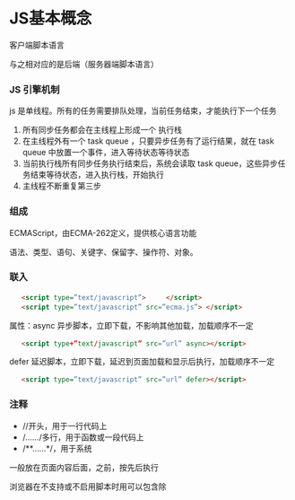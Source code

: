 # JS基本概念

客户端脚本语言

与之相对应的是后端（服务器端脚本语言）

### JS 引擎机制

js 是单线程。所有的任务需要排队处理，当前任务结束，才能执行下一个任务

1. 所有同步任务都会在主线程上形成一个 执行栈
2. 在主线程外有一个 task queue ，只要异步任务有了运行结果，就在 task queue 中放置一个事件，进入等待状态等待状态
3. 当前执行栈所有同步任务执行结束后，系统会读取 task queue，这些异步任务结束等待状态，进入执行栈，开始执行
4. 主线程不断重复第三步

### 组成

ECMAScript，由ECMA-262定义，提供核心语言功能

语法、类型、语句、关键字、保留字、操作符、对象。

### 联入

```html
   <script type=”text/javascript”>     </script>
   <script type=”text/javascript” src=”ecma.js”> </script>
```

属性：async 异步脚本，立即下载，不影响其他加载，加载顺序不一定

```html
   <script type+”text/javascript” src=”url” async></script>
```

defer 延迟脚本，立即下载，延迟到页面加载和显示后执行，加载顺序不一定

```html
   <script type=”text/javascript” src=”url” defer></script>
```

### 注释

- //开头，用于一行代码上
- /*……*/多行，用于函数或一段代码上
- /**……*/，用于系统

一般放在页面内容后面，</body>之前，按先后执行

浏览器在不支持或不启用脚本时用<noscript></noscript>可以包含除<script>的所有HTML元素

### 兼容XHTML

```js
   <script type=”text/javascript”>
    //<![CDATA[
    …]
    //]]>
  </script>
```

### 兼容老版本浏览器

```html
<script>
	<!-- js 代码 -->
</script>
```

防止老版本浏览器把JavaScript源代码当作页面内容显示出来

## 语法

代码块用“{ }“包裹，代码用” ；“分割

\+ - * / 前后加空格

使用代码块 

```js
    if （test） {
    test = false;
    }
```

### 标识符

指开发人员为变量、属性、函数、参数取的名字。

第一个字符是：字母，下划线 _，美元字符 $。 后面可以有数字 一般采取驼峰式

不能用：关键字、保留字、true、false、null

1. 关键字

   |            |      |         |          |           |         |        |
   | ---------- | ---- | ------- | -------- | --------- | ------- | ------ |
   | break      | case | catch   | continue | debugger* | default | delete |
   | do         | else | finally | for      | function  | if      | in     |
   | instanceof | new  | return  | switch   | this      | throw   | try    |
   | trpeof     | var  | void    | while    | with      |         |        |

2. 保留字

   |          |           |         |             |         |           |            |        |
   | -------- | --------- | ------- | ----------- | ------- | --------- | ---------- | ------ |
   | abstract | boolean   | byte    | char        | class   | const     | debugger   | double |
   | enum     | export    | extends | final       | float   | goto      | implements | import |
   | int      | interface | long    | native      | package | private   | protected  | public |
   | short    | static    | super   | synchroized | throws  | transient | volatile   |        |


### 严格模式

“use strict” 切换为严格模式

```js
    function doSomething() {
    “us strict”;
    //函数体
    }
```

### 语法错误

解析错误，代码块无法加载

```js
   var a=19;
    document.write(a);
```

逻辑错误，错误代码后的内容不显示，不影响其他代码块，ps:不影响其他script标签里的内容。其他script标签内容可以引用错误代码后的内容

## 输出消息的五种方法

模态对话框：在用户单击“OK”按钮之前，页面上是不能进行其他任何操作的

- **window.alert()** 弹出对话框
- **confirm()** 弹出带取消对话框，用于if
- **prompt()** 接受用户信息
- **console.log()** 在网页中控台输出消息
- **document.write()** 在页面输出消息，可输入HTML标签

## 作用域

JavaScript（es6前）中的作用域有两种：

- 全局作用域

  - 作用于所有代码执行的环境(整个 script 标签内部)或者一个独立的 js 文件。

  - 严格模式需要在函数外声明函数

    将var去除即为全局变量，有意忽略 var 操作符，会因为变量不会马上有定义导致不必要的混乱。未声明在严格模式中会抛出 ReferenceErroror 错误

    ```js
        var text = "1";   // 全局变量
    	function test() {
            message = "hi"; // 全局变量
        }
        Test ();
    ```

- 局部作用域（函数作用域）

  - 在函数内定义的变量属于该函数中的局部变量。函数退出后就会被销毁，节省内存空间

    形参实际上是局部变量

    ```js
        function test() {
            var message = "hi"; // 局部变量
        }
        Test ();  
    ```

作用域链：在内部函数可以访问外部函数变量的这种机制，用链式查找决定哪些数据能被内部函数访问

采取就近原则的方式来查找变量最终的值。

<img src="../image/作用域链.png" alt="作用域链">

## 预解析

- 预解析：在当前作用域下, JS 代码执行之前，浏览器会默认把带有 var 和 function 声明的变量在内存中
  进行提前声明或者定义。
- 代码执行： 从上到下执行JS语句。

变量提升： _变量的声明会被提升到当前作用域的最上面，变量的赋值不会提升。_

```js
console.log(num); // 结果是 undefined
var num = 10; 

// 等同于
var num;
consoloe.log(num);
num = 10;
```

函数提升：_函数的声明会被提升到当前作用域的最上面，但是不会调用函数。_

```js
fn();
function fn() {
console.log('打印');
}

// 等同于
function fn() {
console.log('打印');
}
fn();
```

特殊情况：

1. 变量，函数同名，函数优先级高，覆盖变量
2. 同名变量，第一个生效
3. 同名函数，后面覆盖前面

## 变量(保存一个值)

变量是程序在内存中申请一块空间，用来存放数据的。

可以看作一种被命名的分类容器，类似于酒店的房间

变量名区分大小写，一般只使用字母、数字、美元符号（$）和下画线。

### var 操作符

```
声明： `var mess`在 环境/上下文 中指定一个变量的名字。有var和变量名

初始化： `var mess=1,found=2,age=3;`给一个声明后尚未初始化的变量一个有意义的初始值,多个变量用“ ，“隔开。有var,变量名和值

赋值： `mess=1;mess=2;`销毁一个变量原来的值，并赋予一个新值，相当于改变了一个变量的状态。有变量名和值
```

注意：应注意区分初始化和赋值，在初始化之前不应该允许对变量进行赋值操作,变量初始化之后不建议改变数据类型

定义多个变量，用逗号隔开

```js
    var message = “hi”,
        found = false,
        age = 29;
```

### 特殊情况

| 情况                       | 说明           | 结果      |
| -------------------------- | -------------- | --------- |
| var are; console.log(are); | 不赋值         | undefined |
| console.log(are);          | 不声明，不赋值 | 报错      |
| are = 10; console.log(are) | 不声明         | 10        |

定义多个变量，用逗号隔开

```js
    var message = “hi”,
        found = false,
        age = 29;
```

## 数据类型

JavaScript 是一种弱类型或者说动态语言。这意味着不用提前声明变量的类型，在程序运行过程中，类型会
被自动确定 

### 简单数据类型

在 __stack（栈）__内存中开辟一个空间存放变量值，名字就叫变量名。改变变量值是新开辟一个空间存放值，名字也指向它。原空间的值是不可变的

| 简单数据类型 | 说明                                                 | 默认值    |
| ------------ | ---------------------------------------------------- | --------- |
| undefined    | 变量未初始化：`var x;`，或者接受的函数没有明确返回值 | undefined |
| null         | 值为空：`var x=null;`                                | null      |
| boolean      | 布尔值类型：ture、false，等价于 0 和 1               | false     |
| number       | 数字型：包括整数和浮点数                             | 0         |
| string       | 字符串                                               | ""        |

null  值为空。

如果变量用于保存对象，将变量初始化为null，明确的让该变量保存null值

#### boolean

```js
var x=true   var x=false
```

boolean()  转布尔值

| 数据类型  | 结果为 ture             | 结果为 false |
| --------- | ----------------------- | ------------ |
| boolean   | ture                    | false        |
| string    | 非空字符串              | 空字符串     |
| number    | 任何非0数值，包括无穷大 | 0和NaN       |
| Object    | 任何对象                | null         |
| undefined | N/A（不适用）           | undefined    |

#### number

浮点数：最高精确小数点后17位，（注意：不要测试特定的浮点数值`0.1+0.2 == 0.3`）

```js
var x=2
```

进制： 十进制，八进制（前面加0，严格模式下无效），十六进制（前面加0x）

科学记数法：3.125e5 = 312500 0.000003=3e-6

- 最大值和最小值

  ```
  conlose.log(Number.MAN_VALUE); // 1.7976931348623157e+308
  console.log(Number.MIN_VALUE); // 5e-324
  ```

- 无穷大：Infinity

- 非数值：NaN ，（不等于任何值），`IsNaN() `判断是不是非数值

#### string

```js
var x="2";
x=x+”4”         //输出”24”
```

转义字符

| 代码 | \ '    | \ "    | \ &  | \\   | \n     | \r     | \t     | \b     | \f     |
| ---- | ------ | ------ | ---- | ---- | ------ | ------ | ------ | ------ | ------ |
| 输出 | 单引号 | 双引号 | 和号 | 斜杠 | 换行符 | 回车符 | 制表符 | 退格符 | 换页符 |

#### 类型转换

##### string

1. .toString()

   后面可以写基数，不支持null和undefined

   ```js
   var num = 1;
   alert(num.toString(10));
   ```

2. String()

   几乎所有值都可以 ,有toString()方法，调用该方法, Null返回”null”,undefined返回”undefined”

   ```js
   var num = 1;
   alert(String(num));
   ```

3. "+" 拼接字符串

   ```js
   var num = 1;
   alert(num + "");
   ```

##### numer

1. Number()

   | undefined | null | boolean,ture and false | number | string                                                       | 对象                                                 |
   | --------- | ---- | ---------------------- | ------ | ------------------------------------------------------------ | ---------------------------------------------------- |
   | NaN       | 0    | 1 and 0                | 不变   | 纯数字转化为数值，16进制转化为10进制，（保留符号-+及小数，忽略前导0） 。包含其他字符，转化为NaN 。空字符串转化为0 | 调用valueOf()方法，如果结果是NaN，调用toString()方法 |

2. ParseInt() （重点）

   处理整数字符串，不识别空字符串

   从第一个字符开始到第一个非数字字符结束，（认识符号，不认识小数，认识整数格式（各种进制）） 。空字符串和第一个字符非数字的字符串返回NaN

   ```js
   var str = "0x329382";
   alert(parseint(str, 16));  // 后一个参数为转换基数（进制）
   ```

3. ParseFloat()（重点）

   和parseInt()类似，区别：1 识别有效浮点数字字符，2 只解析10进制

4. （ - * / ）隐式转换

   ```js
   var str = 12;
   str -= 0;
   ```

### 复杂数据类型

引用值heap（堆）

#### 数组(保存多个值)

创建方式：

1. 利用字面量创建

   ```js
   var 数组名 = new Array() ； // A 要大写
   var arr = new Array(); // 创建一个新的空数组
   ```

2. 利用数组字面量创建数组（常用）

   ```js
   //1. 使用数组字面量方式创建空的数组
   var 数组名 = []；
   //2. 使用数组字面量方式创建带初始值的数组
   var 数组名 = ['小白','小黑','大黄','瑞奇'];
   ```

索引 (下标) ：用来访问数组元素的序号（数组下标从 0 开始）。数组可以通过索引来访问、设置、修改对应的数组元素，

访问：我们可以通过“数组名[索引]”的形式来获取数组中的元素

```js
// 定义数组
var arrStus = [1,2,3];
// 获取数组中的第2个元素
alert(arrStus[1]); 
```

数组的长度：“数组名.length”

```js
var arrStus = [1,2,3];
alert(arrStus.length); // 3
```

##### 新增数组元素

1. 修改数组索引新增数组元素（ 常用）

   - 可以通过修改数组索引的方式追加数组元素
   - 不能直接给数组名赋值，否则会覆盖掉以前的数据

   ```js
   var arr = ['red', 'green', 'blue', 'pink'];
   arr[4] = 'hotpink';
   console.log(arr);
   ```

2. 修改 length 长度新增数组元素

   ```js
   var arr = ['red', 'green', 'blue', 'pink'];
   arr.length = 7;
   ```

   索引号是 4，5，6 的空间没有给值，就是声明变量未给值，默认值就是 undefined。

**遍历数组用 `for` 循环**

#### Object

对象有时候被叫做关联数组

对象：是一组无序的相关属性和方法的集合，所有的事物都是对象，例如字符串、数值、数组、
函数等。

对象是由属性和方法组成的。

- 属性：事物的特征，在对象中用属性来表示（常用名词），属性包含一个键（名）和一个值
- 方法：事物的行为，在对象中用方法来表示（常用动词）

*New*操作符

##### 创建对象

1. new Object()

   - ` var o = new Object ();` new操作符后面跟创建的对象类型的名称，

2. 字面量

   - `var star = {...}` 可以直接写属性和方法

3. 构造函数创建

   ```js
   function Person(name, age, sex) {
   this.name = name;
   this.age = age;
   this.sex = sex;
   this.sayHi = function() {
   alert('我的名字叫：' + this.name + '，年龄：' + this.age + '，性别：' + this.sex);
   }
   }
   var bigbai = new Person('大白', 100, '男');
   var smallbai = new Person('小白', 21, '男');
   console.log(bigbai.name);
   console.log(smallbai.name);
   ```

   - 构造函数约定首字母大写。
   - 函数内的属性和方法前面需要添加 this ，表示当前对象的属性和方法。
   - 构造函数中不需要 return 返回结果。
   - 当我们创建对象的时候，必须用 new 来调用构造函数

##### 调用

属性调用：

1. 对象 . 属性
   - `console.log(star.name)` // 调用名字属性
2. 对象 [ ' 属性 ' ]
   - `console.log(star['name']) `// 括号里必须加引号

方法调用：

对象 . 方法名 ();   `star.sayHi(); `          方法名后面要加括号

Object有的对象和方法会存在更具体的对象里

- **constructor**：保存着用于创建当前对象的函数。对于前面的例子而言，构造函数（constructor）就是 Object()。
- **hasOwnProperty(propertyName)**：用于检查给定的属性在当前对象实例中（而不是在实例的原型中）是否存在。其中，作为参数的属性名（propertyName）必须以字符串形式指定（例如：o.hasOwnProperty("name")）。
- **isPrototypeOf(object)**：用于检查传入的对象是否是传入对象的原型
- **propertyIsEnumerable(propertyName)**：用于检查给定的属性是否能够使用 for-in 语句来枚举。与 hasOwnProperty()方法一样，作为参数的属性名必须以字符 串形式指定。
- **toLocaleString()**：返回对象的字符串表示，该字符串与执行环境的地区对应。
- **toString()**：返回对象的字符串表示。
- **valueOf()**：返回对象的字符串、数值或布尔值表示。通常与 toString()方法的返回值 相同。

#### 函数

函数：就是封装了一段可被重复调用执行的代码块

函数在使用时分为两步：声明函数和调用函数。

声明：使用 `function` （必须小写）关键字来声明，后跟一组参数以及函数体

通常我们将函数名命名为**动词**

```js
function functionName(arg0, arg1,...,argN) {
 statements
} 
```

示例：

```js
function sayHi(name, message) {
 alert("Hello " + name + "," + message);
}
        sayHi("Nicholas", "how are you today?");
```

调用函数：functionName();

- 形参
  - 在函数名称后面的小括号中添加一些参数
- 实参
  - 在调用该函数时，传递的相应的参数

**注意：不要忘记添加小括号**

没有函数签名的概念,在 ECMAScript 中定义了两个名字相同的函数，则该名字只属于后定义的函数

##### return

函数在任何时候都可以通过 return 语句后跟要返回的值来实现返回值

示例：

```js
function sum(num1, num2) {
 return num1 + num2;
}
        var result = sum(5, 10); 
```

- 未指定返回值的函数返回的是一个特殊的 undefined 值
- 位于 return 语句之后结束大括号之前的任何代码 都永远不会执行

##### 参数

它是当前函数的一个内置对象，存储了传递的所有实参。

通过 arguments 对象来访问这个参数数组，从而获取传递给函数的每一个参数

- 具有 length 属性
- 按索引方式储存数据
- 不具有数组的 push , pop 等方法

1. arguments 对象的长度是由传入的参数个数决定的，不是由定义函数时的 命名参数 的个数决定的
2. 没有传递值的命名参数将自动被赋予 undefined 值
3. ECMAScript 中的所有参数传递的都是值，不可能通过引用传递参数。
4. 重写 arguments 的值会导致语法错误

##### 匿名函数

```js
// 这是函数表达式写法，匿名函数后面跟分号结束
var fn = function(){...}；
// 匿名函数调用必须写到函数体下面
fn();

```

##### 调用

```js
  var a = 1;
    function b(){
        a = 2;  // 有函数相当于赋值给函数a()
        console.log(a);
        //有函数，a不变；没函数，a变2
        function a(){};
    }
    b();//会返回函数b()的 console.log
    console.log(b()); // 1. 会返回函数b()的 console.log。2. 输出函数为 undifinde 。因为函数没有返回值，如果后面没有（）会输出这个函数的代码
    console.log(a);//输出1
```

```js
var a = 1;

function test(a) {
    a=100;
    console.log(a);//打印结果为100
    return a;        // 会返回函数结果，如果没有这句话，函数结果为 undefined
}     
test(a);   // 会返回函数a()的 console.log
a=test(a); // 会返回函数a()的 console.log。并把函数结果赋值给变量 a，如果不加括号，就把函数的代码赋值给变量 a 了。
console.log(a);//打印结果为100，
```

### 返回数据类型

*typeof()* 返回数据类型:typeof(...) / typeof ...

## 操作符

用于操作数据值：算术操作符、位操作符、关系操作符、相等操作符

### 一元操作符

只能操作一个值

#### 递增、递减

```js
++age;     age=age+1
age--;     age=age-1
```

**前置**

```js
Var age=34;
Var dse=2
Var cde = --age + dse      //等于35
Var esd = age + dse       //等于35
```

**后置**

```js
Var age=34;
Var dse=2
Var cde= age-- + dse      //等于36
Var esd = age + dse       //等于35
```

#### 一元加、减

```js
var num = 25;
num = +num;      //仍然是25
var num = 25;
num = -num;      //值为-25
```

其他数据类型运用Number()转化为数值变量，如数字值或NaN

### 位操作符

数值以64位格式储存。位操作符将64位转换位32位操作，再将值转换为64位。NaN和Infinity会被转化成0，非数值用Number()函数转换

有符号整数：前31位表示数值，第32位为符号位，0为正，1为负

无符号整数：32位数值，只有正数。

正数用纯二进制格式，负数用二进制补码:1 求绝对值 2 求反码 3 加1

1. 按位非(NOT)

   由波浪线（~）表示，结果是返回数值的反码。一位操作数

   ```js
   var num1=25;
   var num2=~num1;         //输出-26
   ```

   本质：操作数的负值减1。

2. 按位与(AND)

   由和号字符表示(&)。两位操作数

   将两个数的每一位对齐，同为1时返回1，否则返回0。

3. 按位或(OR)

   由竖线符号表示（|）。两位操作数

   至少有一位是1，返回1，否则返回零

4. 按位异或(XOR)

   由一个插入符号表示（^）。两位操作数

   只有一位是1，返回1，两位都是1或0，返回0

5. 左移

   由两个小于号表示（<<），一位操作数

   所有位向左移动指定位数，不会影响符号位，空白用0填充。

6. 有符号右移

   由两个大于号表示（>>）,一位操作数

   所有位向右移动指定位数，不会影响符号位，空白用0填充。

7. 无符号右移

   由三个大于号表示（>>>）

   所有位向右移动指定位数，（包括符号位），空白用0填充。

### 布尔操作符

#### 逻辑非

(NOT)：由一个叹号（!）表示，将操作数转换成布尔值，再对其求反。

1. 对象，返回false
2. 空字符串，返回true
3. 非空字符串，返回false
4. 数值0，返回true
5. 非0数值（包括Infinity），返回false
6. null，返回true
7. NaN，返回true
8. undefined，返回true

```js
alert(!false);      //true
```

同时使用两个逻辑非操作符，相当于模拟Boolean()转型函数行为。

```js
alert(!!false);     //false
```

#### 逻辑与

(AND)：由两个和号(&&)表示，有两个操作数。

同为true,返回true；否则返回false。

有一个数不是布尔值，结果不一定返回布尔值

1. 第一个操作数是对象，返回第二个操作数
2. 第二个操作数是对象，只有在第一个操作数值为true时返回对象
3. 两个操作数都是对象，返回第二个操作数
4. 有一个null，返回null
5. 有一个NaN，返回NaN
6. 有一个undefined，返回undefined

属于**短路操作**

#### 逻辑或

(OR)：由两个竖线符号表示（||），有两个操作数

同为false，返回false，否则返回true。

有一个数不是布尔值，结果不一定返回布尔值

1. 第一个操作数是对象，返回第一个操作数
2. 第一个操作数结果为false，返回第二个操作数
3. 两个都是对象，返回第一个操作数
4. 两个都是null，返回null
5. 两个都是NaN，返回NaN
6. 两个都是undefined，返回undefined

属于**短路操作**

#### 短路操作

短路运算的原理：当有多个表达式（值）时,左边的表达式值可以确定结果时,就不再继续运算右边的表达式的值;

- 逻辑与

  1. 语法：表达式1 && 表达式2
  2. 如果第一个表达式为真，则返回 表达式2
  3. 否则返回 表达式1

  ```js
  console.log( 123 && 456 ); // 456
  ```

- 逻辑或

  1. 语法：表达式1 || 表达式2
  2. 如果第一个表达式为真，则返回 表达式1
  3. 否则返回 表达式2

  ```js
  console.log( 123 || 456 || 789 ); // 123
  ```

### 乘性操作符

#### 乘法

由一个星号表示(*),计算两个数值的乘积。

1. 超过表示范围用Infinity或-Infinity
2. 有一个是NaN，结果是NaN
3. Infinity与0相乘，结果是NaN
4. Infinity与非0相乘，结果是Infinity
5. Infinity与Infinity相乘，结果是Infinity
6. 如果有操作数不是数值，则调用Number()

#### 除法

由一个斜线符号表示(/)

1. 超过表示范围用Infinity或-Infinity
2. 有一个是NaN，结果是NaN
3. Infinity被Infinity除，结果是NAN
4. 非0的有限数被0除，结果是Infinite
5. 0被0除，结果是NaN
6. Infinity被任何非0数值除，结果是Infinity
7. 如果有操作数不是数值，则调用Number()

#### 求模

（余数）由一个百分号表示(%)

1. 都是数值正常计算
2. 被除数是Infinity，除数是有限数值，结果是NaN
3. 被除数是有限大，除数是0，结果是NaN
4. Infinity被Infinity除，结果是NaN
5. 被除数是有限大，除数是Infinity，结果是被除数
6. 被除数是0，结果是0
7. 有一个不是数值，调用Number()

### 加性操作符

"(",")"括号可以改变算术顺序

#### 加法

1. 两个都是数值，有一个是NaN，结果是NaN
2. Infinity加Infinity，结果是Infinity
3. \- Infinity加 - Infinity，结果是 - infinity
4. INfinity加 - Infinity，结果是NaN
5. 0加0，结果是0
6. \- 0加 - 0，结果是 - 0
7. 0加 - 0，结果是0
8. 两个都是字符串，就拼接起来
9. 有一个操作数是字符串，将另一个操作数转换成字符串

#### 减法

1. 有一个是NaN，返回NaN
2. Infinity减Infinity，结果是NaN
3. \- Infinity减 - Infinity，结果是NaN
4. Infinity减 - Infinity，结果是Infinity
5. \- Infinity减Infinity，结果是 - Infinity
6. 0-0，结果是0
7. 0-(-0），结果是0
8. -0-(0)，结果是0
9. 有一个是其他类型，调用Number()函数
10. 有一个是对象，调用对象的valueOf()方法，如果没有，调用toString()方法

### 关系操作符

**"<" ">" "<=" ">="**

1. 两个数都是字符串，比较两个字符串每个字符的字符编码值，位置越靠后越大
2. 只有一个是数值，将另一个转换为数值
3. 有一个是对象，先调用valueOf()方法，没有则调用toString()方法
4. 有一个是布尔值，先转化为数值

### 相等操作符

#### == 和 !=

（比较前强制转型）

1. 有一个操作数是布尔值，比较前转换为数值
2. 有一个是字符串，另一个是数值，先将字符串转换为数值
3. 有一个是对象，另一个不是，先调用valueOf()

比较中

1. 不能将null和undefined转换为其他值
2. null和undefined是相等的
3. 有一个是NaN，相等返回false，不相等返回true
4. 两个都是对象，是同一个对象，返回true，否则返回false

__*不要直接判断两个浮点数是否相等*__

#### ===和 !==

在比较之前不转换操作数

### 条件操作符

也叫三元运算符

```js
var max = (num1 > num2) ? num1 : num2;
```

如果 num1 大于 num2（关 系表达式返回 true），则将 num1 的值赋给 max；如果 num1 小于或等于 num2（关系表达式返回 false）， 则将 num2 的值赋给 max。

### 赋值操作符

由等于号表示(=)

复合赋值操作。使用它们不会带来任何性能的提升。

```js
var num = 10;
num = num + 10;
var num = 10;
num += 10; 
```

1. *=
2. /=
3. %=
4. +=
5. -=
6. <<=
7. \>>=
8. \>>>=

### 逗号操作符

用于声明多个变量

```js
var num1=1, num2=2, num3=3;
```

用于赋值，会返回表达式中的最后一项

```js
var num = (5, 1, 4, 8, 0); // num 的值为 0
```

### 优先级

从最高（21）到最低（1）优先顺序排列

| 优先顺序 | 操作员类型                                                   | 关联性 | 操作符           |
| :------- | :----------------------------------------------------------- | :----- | :--------------- |
| 21       | [`圆括号`](https://developer.mozilla.org/en-US/docs/Web/JavaScript/Reference/Operators/Grouping) | 不适用 | `( … )`          |
| 20       | [`属性访问器`](https://developer.mozilla.org/en-US/docs/Web/JavaScript/Reference/Operators/Property_Accessors#Dot_notation) | 左到右 | `… . …`          |
|          | [`需计算的属性访问器`](https://developer.mozilla.org/zh-CN/docs/Web/JavaScript/Reference/Operators/Property_Accessors#%E6%8B%AC%E5%8F%B7%E8%A1%A8%E7%A4%BA%E6%B3%95) | 左到右 | `… [ … ]`        |
|          | [`new`](https://developer.mozilla.org/en-US/docs/Web/JavaScript/Reference/Operators/new) （带有参数列表） | 不适用 | `new … ( … )`    |
|          | [`函数调用`](https://developer.mozilla.org/en-US/docs/Web/JavaScript/Guide/Functions) | 左到右 | `… ( … )`        |
|          | [可选链接](https://developer.mozilla.org/en-US/docs/Web/JavaScript/Reference/Operators/Optional_chaining) | 左到右 | `?.`             |
| 19       | [`new`](https://developer.mozilla.org/en-US/docs/Web/JavaScript/Reference/Operators/new) （没有参数列表） | 右到左 | `new …`          |
| 18       | [后缀增量](https://developer.mozilla.org/en-US/docs/Web/JavaScript/Reference/Operators/Arithmetic_Operators#Increment) | 不适用 | `… ++`           |
|          | [后缀递减](https://developer.mozilla.org/en-US/docs/Web/JavaScript/Reference/Operators/Arithmetic_Operators#Decrement) |        | `… --`           |
| 17       | [`逻辑非`](https://developer.mozilla.org/en-US/docs/Web/JavaScript/Reference/Operators/Logical_Operators#Logical_NOT) | 右到左 | `! …`            |
|          | [按位非](https://developer.mozilla.org/en-US/docs/Web/JavaScript/Reference/Operators/Bitwise_Operators#Bitwise_NOT) |        | `~ …`            |
|          | [一元加](https://developer.mozilla.org/en-US/docs/Web/JavaScript/Reference/Operators/Arithmetic_Operators#Unary_plus) |        | `+ …`            |
|          | [一元减](https://developer.mozilla.org/en-US/docs/Web/JavaScript/Reference/Operators/Arithmetic_Operators#Unary_negation) |        | `- …`            |
|          | [前缀增量](https://developer.mozilla.org/en-US/docs/Web/JavaScript/Reference/Operators/Arithmetic_Operators#Increment) |        | `++ …`           |
|          | [前缀递减](https://developer.mozilla.org/en-US/docs/Web/JavaScript/Reference/Operators/Arithmetic_Operators#Decrement) |        | `-- …`           |
|          | [`typeof`](https://developer.mozilla.org/en-US/docs/Web/JavaScript/Reference/Operators/typeof) |        | `typeof …`       |
|          | [`void`](https://developer.mozilla.org/en-US/docs/Web/JavaScript/Reference/Operators/void) |        | `void …`         |
|          | [`delete`](https://developer.mozilla.org/en-US/docs/Web/JavaScript/Reference/Operators/delete) |        | `delete …`       |
|          | [`await`](https://developer.mozilla.org/en-US/docs/Web/JavaScript/Reference/Operators/await) |        | `await …`        |
| 16       | [求幂](https://developer.mozilla.org/en-US/docs/Web/JavaScript/Reference/Operators/Arithmetic_Operators#Exponentiation) | 右到左 | `… ** …`         |
| 15       | [乘法](https://developer.mozilla.org/en-US/docs/Web/JavaScript/Reference/Operators/Arithmetic_Operators#Multiplication) | 左到右 | `… * …`          |
|          | [除](https://developer.mozilla.org/en-US/docs/Web/JavaScript/Reference/Operators/Arithmetic_Operators#Division) |        | `… / …`          |
|          | [余](https://developer.mozilla.org/en-US/docs/Web/JavaScript/Reference/Operators/Arithmetic_Operators#Remainder) |        | `… % …`          |
| 14       | [加法](https://developer.mozilla.org/en-US/docs/Web/JavaScript/Reference/Operators/Arithmetic_Operators#Addition) | 左到右 | `… + …`          |
|          | [减法](https://developer.mozilla.org/en-US/docs/Web/JavaScript/Reference/Operators/Arithmetic_Operators#Subtraction) |        | `… - …`          |
| 13       | [按位左移](https://developer.mozilla.org/en-US/docs/Web/JavaScript/Reference/Operators/Bitwise_Operators) | 左到右 | `… << …`         |
|          | [按位右移](https://developer.mozilla.org/en-US/docs/Web/JavaScript/Reference/Operators/Bitwise_Operators) |        | `… >> …`         |
|          | [按位无符号右移](https://developer.mozilla.org/en-US/docs/Web/JavaScript/Reference/Operators/Bitwise_Operators) |        | `… >>> …`        |
| 12       | [少于](https://developer.mozilla.org/en-US/docs/Web/JavaScript/Reference/Operators/Comparison_Operators#Less_than_operator) | 左到右 | `… < …`          |
|          | [小于或等于](https://developer.mozilla.org/en-US/docs/Web/JavaScript/Reference/Operators/Comparison_Operators#Less_than__or_equal_operator) |        | `… <= …`         |
|          | [大于](https://developer.mozilla.org/en-US/docs/Web/JavaScript/Reference/Operators/Comparison_Operators#Greater_than_operator) |        | `… > …`          |
|          | [大于等于](https://developer.mozilla.org/en-US/docs/Web/JavaScript/Reference/Operators/Comparison_Operators#Greater_than_or_equal_operator) |        | `… >= …`         |
|          | [`in`](https://developer.mozilla.org/en-US/docs/Web/JavaScript/Reference/Operators/in) |        | `… in …`         |
|          | [`instanceof`](https://developer.mozilla.org/en-US/docs/Web/JavaScript/Reference/Operators/instanceof) |        | `… instanceof …` |
| 11       | [等于](https://developer.mozilla.org/en-US/docs/Web/JavaScript/Reference/Operators/Comparison_Operators#Equality) | 左到右 | `… == …`         |
|          | [不等于](https://developer.mozilla.org/en-US/docs/Web/JavaScript/Reference/Operators/Comparison_Operators#Inequality) |        | `… != …`         |
|          | [全等于](https://developer.mozilla.org/en-US/docs/Web/JavaScript/Reference/Operators/Comparison_Operators#Identity) |        | `… === …`        |
|          | [不全等](https://developer.mozilla.org/en-US/docs/Web/JavaScript/Reference/Operators/Comparison_Operators#Nonidentity) |        | `… !== …`        |
| 10       | [按位与](https://developer.mozilla.org/en-US/docs/Web/JavaScript/Reference/Operators/Bitwise_Operators#Bitwise_AND) | 左到右 | `… & …`          |
| 9        | [按位异或](https://developer.mozilla.org/en-US/docs/Web/JavaScript/Reference/Operators/Bitwise_Operators#Bitwise_XOR) | 左到右 | `… ^ …`          |
| 8        | [按位或](https://developer.mozilla.org/en-US/docs/Web/JavaScript/Reference/Operators/Bitwise_Operators#Bitwise_OR) | 左到右 | `… | …`          |
| 7        | [空位合并运算符](https://developer.mozilla.org/en-US/docs/Web/JavaScript/Reference/Operators/Nullish_coalescing_operator) | 左到右 | `… ?? …`         |
| 6        | [逻辑与](https://developer.mozilla.org/en-US/docs/Web/JavaScript/Reference/Operators/Logical_Operators#Logical_AND) | 左到右 | `… && …`         |
| 5        | [逻辑或](https://developer.mozilla.org/en-US/docs/Web/JavaScript/Reference/Operators/Logical_Operators#Logical_OR) | 左到右 | `… || …`         |
| 4        | [有条件的](https://developer.mozilla.org/en-US/docs/Web/JavaScript/Reference/Operators/Conditional_Operator) | 右到左 | `… ? … : …`      |
| 3        | [赋值](https://developer.mozilla.org/en-US/docs/Web/JavaScript/Reference/Operators/Assignment_Operators) | 右到左 | `… = …`          |
|          |                                                              |        | `… += …`         |
|          |                                                              |        | `… -= …`         |
|          |                                                              |        | `… **= …`        |
|          |                                                              |        | `… *= …`         |
|          |                                                              |        | `… /= …`         |
|          |                                                              |        | `… %= …`         |
|          |                                                              |        | `… <<= …`        |
|          |                                                              |        | `… >>= …`        |
|          |                                                              |        | `… >>>= …`       |
|          |                                                              |        | `… &= …`         |
|          |                                                              |        | `… ^= …`         |
|          |                                                              |        | `… |= …`         |
| 2        | [`yield`](https://developer.mozilla.org/en-US/docs/Web/JavaScript/Reference/Operators/yield) | 右到左 | `yield …`        |
|          | [`yield*`](https://developer.mozilla.org/en-US/docs/Web/JavaScript/Reference/Operators/yield*) |        | `yield* …`       |
| 1        | [展开运算符](https://developer.mozilla.org/zh-CN/docs/Web/JavaScript/Reference/Operators/Spread_operator) | n/a    | `...` …          |
| 0        | [逗号/序列](https://developer.mozilla.org/en-US/docs/Web/JavaScript/Reference/Operators/Comma_Operator) | 左到右 | `… , …`          |

## 流程控制

流程控制语句通常使用一或多个关键字来完成给定任务

有三种结构：**顺序结构**、**分支结构**和**循环结构**

<img src="../image/流程控制.png" alt="流程控制">

### if 分支语句

常用于范围判断，适用于分支少的语句

```js
if (condition1) statement1 else if (condition2) statement2 else statement3
```

最常用的分支语句，条件可以是任意表达式，自动调用 Boolean()转换函数将这个表达式的结果转换为一个布尔值。结果是true，执行语句1，结果是false，执行语句2。

```js
if (i > 25) {
    alert("Greater than 25.");
} else if (i < 0) {
    alert("Less than 0.");
} else {
    alert("Between 0 and 25, inclusive.");
} 
```

### switch 分支语句

是分支语句，也是在其他语言中普遍使用的一种流控制语句,

一般用于判断确定的值（通常是个变量），适用于分支较多的语句

```js
switch (expression) {
 case value: statement
 break;
 case value: statement
 break;
 case value: statement
 break;
 case value: statement
 break;
 default: statement
} 
```

### do-while 后测试循环语句

是一种后测试循环语句，即只有在循环体中的代码执行之后，才会测试出口条件

```js
do {
    statement
} while (expression); 
var i = 0;
do {
    i += 2;
} while (i < 10);
alert(i); 
```

后测试循环语句最常用于循环体中的代码至少要被执行一次的情形

### while 循环语句

前测试循环语句，也就是说，在循环体内的代码被执行之前，就会对出口条件求值。

**注意：必须要有退出条件，否则会成为死循环**

```js
while(expression) statement
var i = 0;
while (i < 10) {
    i += 2;
} 
```

### for 循环语句

for 语句也是一种前测试循环语句，但它具有在执行循环之前初始化变量和定义循环后要执行的代码的能力，在 for 循环的变量初始化表达式中，也可以不使用 var 关键字。该变量的初始化可以在外部执行

```js
for (initialization; expression; post-loop-expression) statement
var count = 10;
for (var i = 0; i < count; i++){
    alert(i);
}
```

执行过程：初始化变量 》 执行条件表达式（ture 继续执行，否则结束循环） 》 执行循环体语句 》 执行操作表达式

这个 for 循环语句与下面的 while 语句的功能相同。使用 while 循环做不到的，使用 for 循环同样也做不到。也就是说，for 循环只是把与循环有关 的代码集中在了一个位置。

```js
var count = 10;
var i = 0;
while (i < count){
    alert(i);
    i++;
}
```

ECMAScript 中不存在块级作用 域，因此在循环内部定义的变量也可以在外部访问到

```js
var count = 10;
for (var i = 0; i < count; i++){
    alert(i);
}
alert(i); //10 
```

#### 断点调试

```
断点调试的流程：
1、浏览器中按 F12--> sources -->找到需要调试的文件-->在程序的某一行设置断点
2、Watch: 监视，通过watch可以监视变量的值的变化，非常的常用。
3、摁下F11，程序单步执行，让程序一行一行的执行，这个时候，观察watch中变量的值的变化。
```

### for-in语句

是一种精准的迭代语句，可以用来枚举（遍历）对象的属性

```js
for (变量 in 对象名) 代码

for (var k in obj) {
	console.log(k); // 这里的 k 是属性名
	console.log(obj[k]); // 这里的 obj[k] 是属性值
}
```

使用 for-in 循环来显示了 BOM 中 window 对象的所有属性。每次执行循环 时，都会将 window 对象中存在的一个属性名赋值给变量 propName。这个过程会一直持续到对象中的 所有属性都被枚举一遍为止。与 for 语句类似，这里控制语句中的 var 操作符也不是必需的。但是， 为了保证使用局部变量，我们推荐上面例子中的这种做法

**在使用 for-in 循环之前，先检测确认该对象的值不是 null 或 undefined**

### label语句

可以在代码中添加标签，以便将来使用

```js
label: statement
start: for (var i=0; i < count; i++) {
    alert(i);
} 
```

定义的 start 标签可以在将来由 break 或 continue 语句引用。加标签的语句一般都 要与 for 语句等循环语句配合使用

### break和continue语句

用于在循环中精确地控制代码的执行。break 语句会立即退出循环， 强制继续执行循环后面的语句。而 continue 语句虽然也是立即跳出本次循环，继续下一次循环

```js
var num = 0;
for (var i=1; i < 10; i++) {
    if (i % 5 == 0) {
        break;
    }
    num++;
}
alert(num); //4
```

for 循环会将变量 i 由 1 递增至 10。在循环体内，有一个 if 语句检查 i 的值是否 可以被 5 整除（使用求模操作符）。如果是，则执行 break 语句退出循环。另一方面，变量 num 从 0 开 始，用于记录循环执行的次数。在执行 break 语句之后，要执行的下一行代码是 alert()函数，结果 显示 4。也就是说，在变量 i 等于 5 时，循环总共执行了 4 次

### with语句

将代码的作用域设置到特定的对象中。

```js
with (expression) statement; 
```

主要是为了简化多次编写同一个对象的工作

```js
var qs = location.search.substring(1);
var hostName = location.hostname;
var url = location.href; 
```

使用 with 语句

```js
with(location){
 var qs = search.substring(1);
 var hostName = hostname;
 var url = href;
} 
```





## DOM

DOM文档对象类型，是对文档及其内容的抽象表述。提供访问和操作网页内容的方法和接口

扩点表示法：`object1.object2.object3`，表示 object3，父对象是 object2

DOM视图、DOM事件、DOM样式、DOM遍历和范围、SVG、MathML、SMIL

BOM浏览器对象类型（也叫 0 级 DOM），提供与浏览器交互的方法和接口

浏览器窗口和框架

<img src="../image/dom.jpg" alt="dom树">

window 是 Dom树 中的顶层，有时也被称为“全局对象”，可以不明确书写window.

body 是 document 的一个子对象。object 后面可以跟属性和方法

## 事件处理器

- 内联事件（过时)：

  ```html
  <input type="text" onClick="alert('你好')" value="Click me">
  ```

- DOM对象的属性的事件处理器

  ```js
  var me = document.getElementById('ai');
  function hello() {
      alert("你好");
  }
  function hei() {
      alert("hei");
  }
  me.onclick = hello;
  me.onclick = hei; // 后面的语句会覆盖前面的代码
  ```

- 使用addEventListener()（ie8+）

  一般用于添加多个事件处理器

  ```js
  me.addEventListener('click', hello);
  /* 第一个参数，注册这个处理器的事件的名称；第二个参数则指定了事件处理函数，我们想要运行该函数以响应被检测到的事件。 */
  me.addEventListener('click', hei);
  ```

  这两个事件处理器都将会执行

### onClick 事件处理器

用户单击这个按钮时，onClick事件被激活（通常称为“被触发”），然后属性中所包含的JavaScript语句将会执行。

### onMouseOver和onMouseOut事件处理器

当鼠标进入页面上被某个元素所占据的区域时，会触发onMouseOver事件。而onMouserOut事件，很显然是在鼠标离开这一区域时触发的。